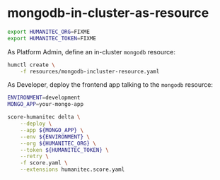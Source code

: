 # mongodb-in-cluster-as-resource

```bash
export HUMANITEC_ORG=FIXME
export HUMANITEC_TOKEN=FIXME
```

As Platform Admin, define an in-cluster `mongodb` resource:
```bash
humctl create \
    -f resources/mongodb-incluster-resource.yaml
```

As Developer, deploy the frontend app talking to the `mongodb` resource:
```bash
ENVIRONMENT=development
MONGO_APP=your-mongo-app

score-humanitec delta \
    --deploy \
    --app ${MONGO_APP} \
    --env ${ENVIRONMENT} \
    --org ${HUMANITEC_ORG} \
    --token ${HUMANITEC_TOKEN} \
    --retry \
    -f score.yaml \
    --extensions humanitec.score.yaml
```
